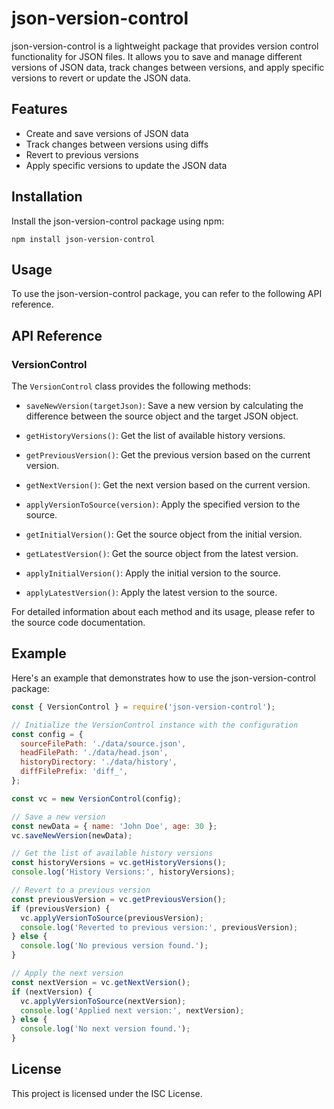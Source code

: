 # json-version-control

json-version-control is a lightweight package that provides version control functionality for JSON files. It allows you to save and manage different versions of JSON data, track changes between versions, and apply specific versions to revert or update the JSON data.

## Features

- Create and save versions of JSON data
- Track changes between versions using diffs
- Revert to previous versions
- Apply specific versions to update the JSON data

## Installation

Install the json-version-control package using npm:

```shell
npm install json-version-control
```

## Usage

To use the json-version-control package, you can refer to the following API reference.

## API Reference

### VersionControl

The `VersionControl` class provides the following methods:

- `saveNewVersion(targetJson)`: Save a new version by calculating the difference between the source object and the target JSON object.

- `getHistoryVersions()`: Get the list of available history versions.

- `getPreviousVersion()`: Get the previous version based on the current version.

- `getNextVersion()`: Get the next version based on the current version.

- `applyVersionToSource(version)`: Apply the specified version to the source.

- `getInitialVersion()`: Get the source object from the initial version.

- `getLatestVersion()`: Get the source object from the latest version.

- `applyInitialVersion()`: Apply the initial version to the source.

- `applyLatestVersion()`: Apply the latest version to the source.

For detailed information about each method and its usage, please refer to the source code documentation.

## Example

Here's an example that demonstrates how to use the json-version-control package:

```javascript
const { VersionControl } = require('json-version-control');

// Initialize the VersionControl instance with the configuration
const config = {
  sourceFilePath: './data/source.json',
  headFilePath: './data/head.json',
  historyDirectory: './data/history',
  diffFilePrefix: 'diff_',
};

const vc = new VersionControl(config);

// Save a new version
const newData = { name: 'John Doe', age: 30 };
vc.saveNewVersion(newData);

// Get the list of available history versions
const historyVersions = vc.getHistoryVersions();
console.log('History Versions:', historyVersions);

// Revert to a previous version
const previousVersion = vc.getPreviousVersion();
if (previousVersion) {
  vc.applyVersionToSource(previousVersion);
  console.log('Reverted to previous version:', previousVersion);
} else {
  console.log('No previous version found.');
}

// Apply the next version
const nextVersion = vc.getNextVersion();
if (nextVersion) {
  vc.applyVersionToSource(nextVersion);
  console.log('Applied next version:', nextVersion);
} else {
  console.log('No next version found.');
}
```
## License

This project is licensed under the ISC License.
